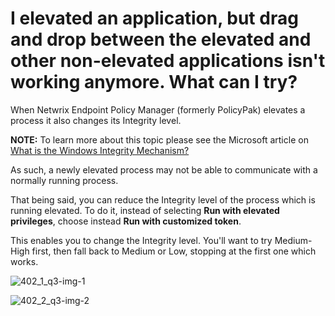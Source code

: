# I elevated an application, but drag and drop between the elevated and other non-elevated applications isn't working anymore. What can I try?

When Netwrix Endpoint Policy Manager (formerly PolicyPak) elevates a process it also changes its
Integrity level.

**NOTE:** To learn more about this topic please see the Microsoft article on
[What is the Windows Integrity Mechanism?](<https://learn.microsoft.com/en-us/previous-versions/dotnet/articles/bb625957(v=msdn.10)?redirectedfrom=MSDN>)

As such, a newly elevated process may not be able to communicate with a normally running process.

That being said, you can reduce the Integrity level of the process which is running elevated. To do
it, instead of selecting **Run with elevated privileges**, choose instead **Run with customized
token**.

This enables you to change the Integrity level. You'll want to try Medium-High first, then fall back
to Medium or Low, stopping at the first one which works.

![402_1_q3-img-1](/img/product_docs/endpointpolicymanager/endpointpolicymanager/leastprivilege/elevate/402_1_q3-img-1.webp)

![402_2_q3-img-2](/img/product_docs/endpointpolicymanager/endpointpolicymanager/leastprivilege/elevate/402_2_q3-img-2.webp)
